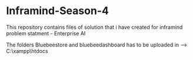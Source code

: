 # Inframind-Season-4
This repository contains files of solution that i have created for inframind problem statment - Enterprise AI

The folders Bluebeestore and bluebeedashboard has to be uploaded in --> C:\xampp\htdocs
